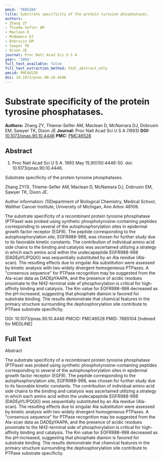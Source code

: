 ```yaml
---
pmid: '7685104'
title: Substrate specificity of the protein tyrosine phosphatases.
authors:
- Zhang ZY
- Thieme-Sefler AM
- Maclean D
- McNamara DJ
- Dobrusin EM
- Sawyer TK
- Dixon JE
journal: Proc Natl Acad Sci U S A
year: '1993'
full_text_available: false
full_text_extraction_method: html_abstract_only
pmcid: PMC46528
doi: 10.1073/pnas.90.10.4446
---
```


# Substrate specificity of the protein tyrosine phosphatases.
**Authors:** Zhang ZY, Thieme-Sefler AM, Maclean D, McNamara DJ, Dobrusin EM, Sawyer TK, Dixon JE
**Journal:** Proc Natl Acad Sci U S A (1993)
**DOI:** [10.1073/pnas.90.10.4446](https://doi.org/10.1073/pnas.90.10.4446)
**PMC:** [PMC46528](https://www.ncbi.nlm.nih.gov/pmc/articles/PMC46528/)

## Abstract

1. Proc Natl Acad Sci U S A. 1993 May 15;90(10):4446-50. doi: 
10.1073/pnas.90.10.4446.

Substrate specificity of the protein tyrosine phosphatases.

Zhang ZY(1), Thieme-Sefler AM, Maclean D, McNamara DJ, Dobrusin EM, Sawyer TK, 
Dixon JE.

Author information:
(1)Department of Biological Chemistry, Medical School, Walther Cancer Institute, 
University of Michigan, Ann Arbor 48109.

The substrate specificity of a recombinant protein tyrosine phosphatase (PTPase) 
was probed using synthetic phosphotyrosine-containing peptides corresponding to 
several of the autophosphorylation sites in epidermal growth factor receptor 
(EGFR). The peptide corresponding to the autophosphorylation site, EGFR988-998, 
was chosen for further study due to its favorable kinetic constants. The 
contribution of individual amino acid side chains to the binding and catalysis 
was ascertained utilizing a strategy in which each amino acid within the 
undecapeptide EGFR988-998 (DADEpYLIPQQG) was sequentially substituted by an Ala 
residue (Ala-scan). The resulting effects due to singular Ala substitution were 
assessed by kinetic analysis with two widely divergent homogeneous PTPases. A 
"consensus sequence" for PTPase recognition may be suggested from the Ala-scan 
data as DADEpYAAPA, and the presence of acidic residues proximate to the 
NH2-terminal side of phosphorylation is critical for high-affinity binding and 
catalysis. The Km value for EGFR988-998 decreased as the pH increased, 
suggesting that phosphate dianion is favored for substrate binding. The results 
demonstrate that chemical features in the primary structure surrounding the 
dephosphorylation site contribute to PTPase substrate specificity.

DOI: 10.1073/pnas.90.10.4446
PMCID: PMC46528
PMID: 7685104 [Indexed for MEDLINE]

## Full Text

Abstract

The substrate specificity of a recombinant protein tyrosine phosphatase (PTPase) was probed using synthetic phosphotyrosine-containing peptides corresponding to several of the autophosphorylation sites in epidermal growth factor receptor (EGFR). The peptide corresponding to the autophosphorylation site, EGFR988-998, was chosen for further study due to its favorable kinetic constants. The contribution of individual amino acid side chains to the binding and catalysis was ascertained utilizing a strategy in which each amino acid within the undecapeptide EGFR988-998 (DADEpYLIPQQG) was sequentially substituted by an Ala residue (Ala-scan). The resulting effects due to singular Ala substitution were assessed by kinetic analysis with two widely divergent homogeneous PTPases. A "consensus sequence" for PTPase recognition may be suggested from the Ala-scan data as DADEpYAAPA, and the presence of acidic residues proximate to the NH2-terminal side of phosphorylation is critical for high-affinity binding and catalysis. The Km value for EGFR988-998 decreased as the pH increased, suggesting that phosphate dianion is favored for substrate binding. The results demonstrate that chemical features in the primary structure surrounding the dephosphorylation site contribute to PTPase substrate specificity.
